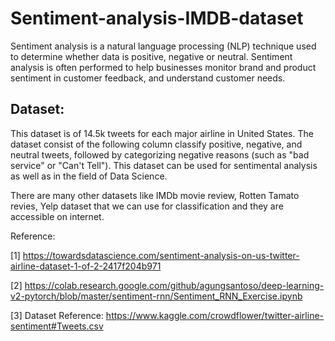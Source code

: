 # Sentiment-analysis-IMDB-dataset

Sentiment analysis is a natural language processing (NLP) technique used to determine whether data is positive, negative or neutral. 
Sentiment analysis is often performed to help businesses monitor brand and product sentiment in customer feedback, and understand customer needs.

## Dataset:
This dataset is of 14.5k tweets for each major airline in United States. The dataset consist of the following column classify positive, negative, and neutral tweets, followed by categorizing negative reasons (such as "bad service" or "Can't Tell"). This dataset can be used for sentimental analysis as well as in the field of Data Science.

There are many other datasets like IMDb movie review, Rotten Tamato revies, Yelp dataset that we can use for classification and they are accessible on internet.

Reference:

[1] https://towardsdatascience.com/sentiment-analysis-on-us-twitter-airline-dataset-1-of-2-2417f204b971

[2] https://colab.research.google.com/github/agungsantoso/deep-learning-v2-pytorch/blob/master/sentiment-rnn/Sentiment_RNN_Exercise.ipynb

[3] Dataset Reference: https://www.kaggle.com/crowdflower/twitter-airline-sentiment#Tweets.csv
